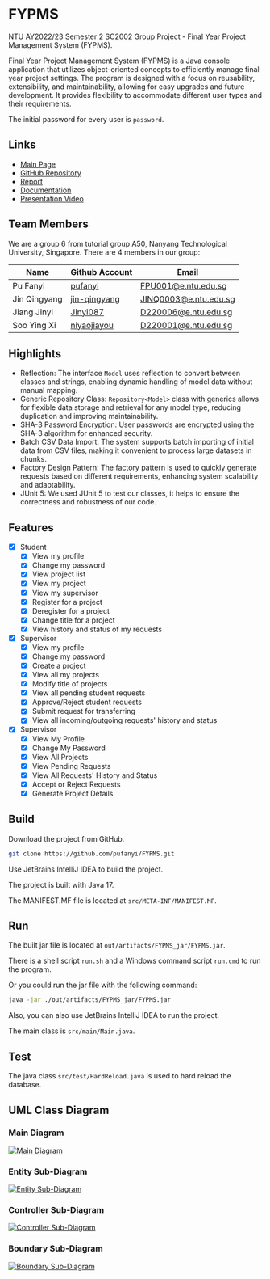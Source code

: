 # FYPMS

NTU AY2022/23 Semester 2 SC2002 Group Project - Final Year Project Management System (FYPMS).

Final Year Project Management System (FYPMS) is a Java console application that utilizes object-oriented concepts to efficiently manage final year project settings. The program is designed with a focus on reusability, extensibility, and maintainability, allowing for easy upgrades and future development. It provides flexibility to accommodate different user types and their requirements.

The initial password for every user is `password`.

## Links

- [Main Page](https://pufanyi.github.io/FYPMS)
- [GitHub Repository](https://github.com/pufanyi/FYPMS)
- [Report](https://pufanyi.github.io/FYPMS/report/A50-grp6_report.pdf)
- [Documentation](https://pufanyi.github.io/FYPMS/docs)
- [Presentation Video](https://youtu.be/8FikWzfHlLA)

## Team Members

We are a group 6 from tutorial group A50, Nanyang Technological University, Singapore. There are 4 members in our group:

| Name         | Github Account                                  | Email                 |
|--------------|-------------------------------------------------|-----------------------|
| Pu Fanyi     | [pufanyi](https://github.com/pufanyi)           | FPU001@e.ntu.edu.sg   |
| Jin Qingyang | [jin-qingyang](https://github.com/jin-qingyang) | JINQ0003@e.ntu.edu.sg |
| Jiang Jinyi  | [Jinyi087](https://github.com/Jinyi087)         | D220006@e.ntu.edu.sg  |
| Soo Ying Xi  | [niyaojiayou](https://github.com/niyaojiayou)   | D220001@e.ntu.edu.sg  |

## Highlights
- Reflection: The interface `Model` uses reflection to convert between classes and strings, enabling dynamic handling of model data without manual mapping.
- Generic Repository Class: `Repository<Model>` class with generics allows for flexible data storage and retrieval for any model type, reducing duplication and improving maintainability.
- SHA-3 Password Encryption: User passwords are encrypted using the SHA-3 algorithm for enhanced
security.
- Batch CSV Data Import: The system supports batch importing of initial data from CSV files, making it convenient to process large datasets in chunks.
- Factory Design Pattern: The factory pattern is used to quickly generate requests based on different requirements, enhancing system scalability and adaptability.
- JUnit 5: We used JUnit 5 to test our classes, it helps to ensure the correctness and robustness of our code.

## Features

- [x] Student
  - [x] View my profile
  - [x] Change my password
  - [x] View project list
  - [x] View my project
  - [x] View my supervisor
  - [x] Register for a project
  - [x] Deregister for a project
  - [x] Change title for a project
  - [x] View history and status of my requests
- [x] Supervisor
  - [x] View my profile
  - [x] Change my password
  - [x] Create a project
  - [x] View all my projects
  - [x] Modify title of projects
  - [x] View all pending student requests
  - [x] Approve/Reject student requests
  - [x] Submit request for transferring
  - [x] View all incoming/outgoing requests' history and status
- [x] Supervisor
  - [x] View My Profile
  - [x] Change My Password
  - [x] View All Projects
  - [x] View Pending Requests
  - [x] View All Requests' History and Status
  - [x] Accept or Reject Requests
  - [x] Generate Project Details

## Build

Download the project from GitHub.

```bash
git clone https://github.com/pufanyi/FYPMS.git
```

Use JetBrains IntelliJ IDEA to build the project.

The project is built with Java 17.

The MANIFEST.MF file is located at `src/META-INF/MANIFEST.MF`.

## Run

The built jar file is located at `out/artifacts/FYPMS_jar/FYPMS.jar`.

There is a shell script `run.sh` and a Windows command script `run.cmd` to run the program.

Or you could run the jar file with the following command:

```bash
java -jar ./out/artifacts/FYPMS_jar/FYPMS.jar
```

Also, you can also use JetBrains IntelliJ IDEA to run the project.

The main class is `src/main/Main.java`.

## Test

The java class `src/test/HardReload.java` is used to hard reload the database.

## UML Class Diagram

### Main Diagram

[![Main Diagram](UMLClassDiagram/main.svg)](UMLClassDiagram/main.svg)

### Entity Sub-Diagram

[![Entity Sub-Diagram](UMLClassDiagram/entity.svg)](UMLClassDiagram/entity.svg)

### Controller Sub-Diagram

[![Controller Sub-Diagram](UMLClassDiagram/controller.svg)](UMLClassDiagram/controller.svg)

### Boundary Sub-Diagram

[![Boundary Sub-Diagram](UMLClassDiagram/boundary.svg)](UMLClassDiagram/boundary.svg)
